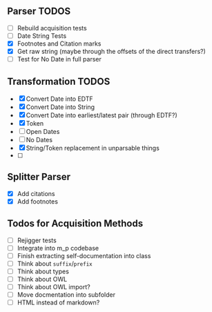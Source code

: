 
## Parser TODOS
* [ ] Rebuild acquisition tests
* [ ] Date String Tests
* [x] Footnotes and Citation marks
* [x] Get raw string (maybe through the offsets of the direct transfers?)
* [ ] Test for No Date in full parser

## Transformation TODOS
* [x] Convert Date into EDTF
* [x] Convert Date into String
* [x] Convert Date into earliest/latest pair (through EDTF?)
* [x] Token
* [ ] Open Dates
* [ ] No Dates
* [X] String/Token replacement in unparsable things
* [ ] 

## Splitter Parser
* [x] Add citations
* [x] Add footnotes

## Todos for Acquisition Methods

* [ ] Rejigger tests
* [ ] Integrate into m_p codebase
* [ ] Finish extracting self-documentation into class
* [ ] Think about `suffix`/`prefix`
* [ ] Think about types
* [ ] Think about OWL
* [ ] Think about OWL import?
* [ ] Move docmentation into subfolder
* [ ] HTML instead of markdown?